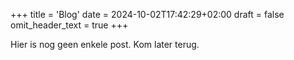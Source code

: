 +++
title = 'Blog'
date = 2024-10-02T17:42:29+02:00
draft = false
omit_header_text = true
+++

Hier is nog geen enkele post. Kom later terug. 